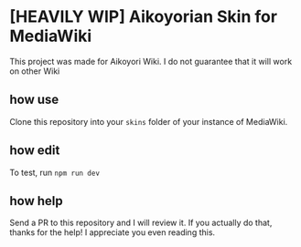 # [HEAVILY WIP] Aikoyorian Skin for MediaWiki
This project was made for Aikoyori Wiki. I do not guarantee that it will work on other Wiki

## how use
Clone this repository into your `skins` folder of your instance of MediaWiki.

## how edit
To test, run `npm run dev`

## how help
Send a PR to this repository and I will review it. If you actually do that, thanks for the help! I appreciate you even reading this.